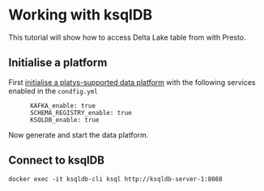 # Working with ksqlDB

This tutorial will show how to access Delta Lake table from with Presto.

## Initialise a platform

First [initialise a platys-supported data platform](../../getting-started.md) with the following services enabled in the `condfig.yml`

```
      KAFKA_enable: true
      SCHEMA_REGISTRY_enable: true
      KSQLDB_enable: true
```

Now generate and start the data platform. 

## Connect to ksqlDB

```
docker exec -it ksqldb-cli ksql http://ksqldb-server-1:8088
```
